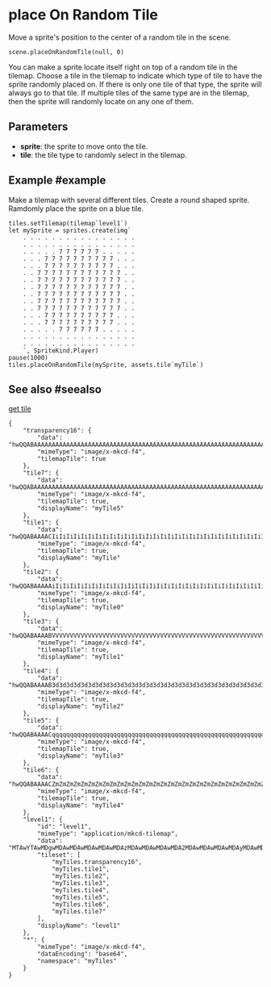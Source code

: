 # place On Random Tile

Move a sprite's position to the center of a random tile in the scene.

```sig
scene.placeOnRandomTile(null, 0)
```

You can make a sprite locate itself right on top of a random tile in the tilemap. Choose a tile in the tilemap to indicate which type of tile to have the sprite randomly placed on. If there is only one tile of that type, the sprite will always go to that tile. If multiple tiles of the same type are in the tilemap, then the sprite will randomly locate on any one of them.

## Parameters

* **sprite**: the sprite to move onto the tile.
* **tile**: the tile type to randomly select in the tilemap.

## Example #example

Make a tilemap with several different tiles. Create a round shaped sprite. Ramdomly place the sprite on a blue tile.

```blocks
tiles.setTilemap(tilemap`level1`)
let mySprite = sprites.create(img`
    . . . . . . . . . . . . . . . . 
    . . . . . . . . . . . . . . . . 
    . . . . . 7 7 7 7 7 7 . . . . . 
    . . . 7 7 7 7 7 7 7 7 7 7 . . . 
    . . . 7 7 7 7 7 7 7 7 7 7 . . . 
    . . 7 7 7 7 7 7 7 7 7 7 7 7 . . 
    . . 7 7 7 7 7 7 7 7 7 7 7 7 . . 
    . . 7 7 7 7 7 7 7 7 7 7 7 7 . . 
    . . 7 7 7 7 7 7 7 7 7 7 7 7 . . 
    . . 7 7 7 7 7 7 7 7 7 7 7 7 . . 
    . . 7 7 7 7 7 7 7 7 7 7 7 7 . . 
    . . . 7 7 7 7 7 7 7 7 7 7 . . . 
    . . . 7 7 7 7 7 7 7 7 7 7 . . . 
    . . . . . 7 7 7 7 7 7 . . . . . 
    . . . . . . . . . . . . . . . . 
    . . . . . . . . . . . . . . . . 
    `, SpriteKind.Player)
pause(1000)
tiles.placeOnRandomTile(mySprite, assets.tile`myTile`)
```

## See also #seealso

[get tile](/reference/scene/get-tile)

```jres
{
    "transparency16": {
        "data": "hwQQABAAAAAAAAAAAAAAAAAAAAAAAAAAAAAAAAAAAAAAAAAAAAAAAAAAAAAAAAAAAAAAAAAAAAAAAAAAAAAAAAAAAAAAAAAAAAAAAAAAAAAAAAAAAAAAAAAAAAAAAAAAAAAAAAAAAAAAAAAAAAAAAAAAAAAAAAAAAAAAAAAAAAAAAAAAAAAAAA==",
        "mimeType": "image/x-mkcd-f4",
        "tilemapTile": true
    },
    "tile7": {
        "data": "hwQQABAAAAAAAAAAAAAAAAAAAAAAAAAAAAAAAAAAAAAAAAAAAAAAAAAAAAAAAAAAAAAAAAAAAAAAAAAAAAAAAAAAAAAAAAAAAAAAAAAAAAAAAAAAAAAAAAAAAAAAAAAAAAAAAAAAAAAAAAAAAAAAAAAAAAAAAAAAAAAAAAAAAAAAAAAAAAAAAA==",
        "mimeType": "image/x-mkcd-f4",
        "tilemapTile": true,
        "displayName": "myTile5"
    },
    "tile1": {
        "data": "hwQQABAAAACIiIiIiIiIiIiIiIiIiIiIiIiIiIiIiIiIiIiIiIiIiIiIiIiIiIiIiIiIiIiIiIiIiIiIiIiIiIiIiIiIiIiIiIiIiIiIiIiIiIiIiIiIiIiIiIiIiIiIiIiIiIiIiIiIiIiIiIiIiIiIiIiIiIiIiIiIiIiIiIiIiIiIiIiIiA==",
        "mimeType": "image/x-mkcd-f4",
        "tilemapTile": true,
        "displayName": "myTile"
    },
    "tile2": {
        "data": "hwQQABAAAAAiIiIiIiIiIiIiIiIiIiIiIiIiIiIiIiIiIiIiIiIiIiIiIiIiIiIiIiIiIiIiIiIiIiIiIiIiIiIiIiIiIiIiIiIiIiIiIiIiIiIiIiIiIiIiIiIiIiIiIiIiIiIiIiIiIiIiIiIiIiIiIiIiIiIiIiIiIiIiIiIiIiIiIiIiIg==",
        "mimeType": "image/x-mkcd-f4",
        "tilemapTile": true,
        "displayName": "myTile0"
    },
    "tile3": {
        "data": "hwQQABAAAABVVVVVVVVVVVVVVVVVVVVVVVVVVVVVVVVVVVVVVVVVVVVVVVVVVVVVVVVVVVVVVVVVVVVVVVVVVVVVVVVVVVVVVVVVVVVVVVVVVVVVVVVVVVVVVVVVVVVVVVVVVVVVVVVVVVVVVVVVVVVVVVVVVVVVVVVVVVVVVVVVVVVVVVVVVQ==",
        "mimeType": "image/x-mkcd-f4",
        "tilemapTile": true,
        "displayName": "myTile1"
    },
    "tile4": {
        "data": "hwQQABAAAAB3d3d3d3d3d3d3d3d3d3d3d3d3d3d3d3d3d3d3d3d3d3d3d3d3d3d3d3d3d3d3d3d3d3d3d3d3d3d3d3d3d3d3d3d3d3d3d3d3d3d3d3d3d3d3d3d3d3d3d3d3d3d3d3d3d3d3d3d3d3d3d3d3d3d3d3d3d3d3d3d3d3d3d3d3dw==",
        "mimeType": "image/x-mkcd-f4",
        "tilemapTile": true,
        "displayName": "myTile2"
    },
    "tile5": {
        "data": "hwQQABAAAACqqqqqqqqqqqqqqqqqqqqqqqqqqqqqqqqqqqqqqqqqqqqqqqqqqqqqqqqqqqqqqqqqqqqqqqqqqqqqqqqqqqqqqqqqqqqqqqqqqqqqqqqqqqqqqqqqqqqqqqqqqqqqqqqqqqqqqqqqqqqqqqqqqqqqqqqqqqqqqqqqqqqqqqqqqg==",
        "mimeType": "image/x-mkcd-f4",
        "tilemapTile": true,
        "displayName": "myTile3"
    },
    "tile6": {
        "data": "hwQQABAAAACZmZmZmZmZmZmZmZmZmZmZmZmZmZmZmZmZmZmZmZmZmZmZmZmZmZmZmZmZmZmZmZmZmZmZmZmZmZmZmZmZmZmZmZmZmZmZmZmZmZmZmZmZmZmZmZmZmZmZmZmZmZmZmZmZmZmZmZmZmZmZmZmZmZmZmZmZmZmZmZmZmZmZmZmZmQ==",
        "mimeType": "image/x-mkcd-f4",
        "tilemapTile": true,
        "displayName": "myTile4"
    },
    "level1": {
        "id": "level1",
        "mimeType": "application/mkcd-tilemap",
        "data": "MTAwYTAwMDgwMDAwMDAwMDAwMDAwMDAzMDAwMDAwMDAwMDA2MDAwMDAwMDAwMDAyMDAwMDAxMDAwMDAwMDAwMDAwMDAwMDAwMDAwMDAwMDAwMDAwMDAwMDAwMDMwMDAwMDAwMDAwMDAwMDA1MDAwMDAwMDAwMTAwMDAwMDAwMDAwMDA0MDAwMDAwMDAwMDAwMDYwMDAwMDAwMDAwMDAwMDAwMDAwMDAwMDAwMDAwMDAwMDAwMDAwMDAwMDAwMDAwMDAwMDAwMDAwMDAwMDAwMDAwMDAwMDAwMDAwMDAwMDAwMDAwMDAwMDAwMDAwMDAwMDAwMDAwMDAwMA==",
        "tileset": [
            "myTiles.transparency16",
            "myTiles.tile1",
            "myTiles.tile2",
            "myTiles.tile3",
            "myTiles.tile4",
            "myTiles.tile5",
            "myTiles.tile6",
            "myTiles.tile7"
        ],
        "displayName": "level1"
    },
    "*": {
        "mimeType": "image/x-mkcd-f4",
        "dataEncoding": "base64",
        "namespace": "myTiles"
    }
}
```